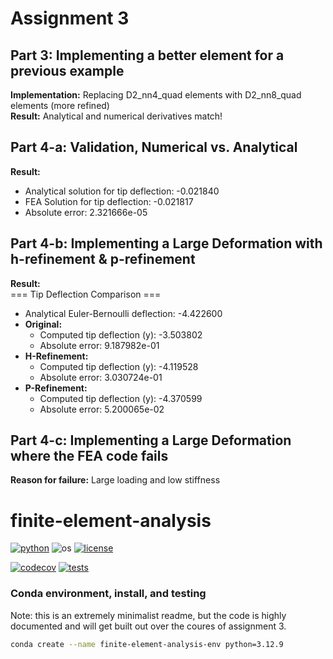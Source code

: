 # Assignment 3

## Part 3: Implementing a better element for a previous example
**Implementation:** Replacing D2_nn4_quad elements with D2_nn8_quad elements (more refined)  
**Result:** Analytical and numerical derivatives match!

## Part 4-a: Validation, Numerical vs. Analytical
**Result:**  
- Analytical solution for tip deflection: -0.021840  
- FEA Solution for tip deflection: -0.021817  
- Absolute error: 2.321666e-05  

## Part 4-b: Implementing a Large Deformation with h-refinement & p-refinement
**Result:**  
=== Tip Deflection Comparison ===  
- Analytical Euler-Bernoulli deflection: -4.422600  
- **Original:**  
  - Computed tip deflection (y): -3.503802  
  - Absolute error: 9.187982e-01  
- **H-Refinement:**  
  - Computed tip deflection (y): -4.119528  
  - Absolute error: 3.030724e-01  
- **P-Refinement:**  
  - Computed tip deflection (y): -4.370599  
  - Absolute error: 5.200065e-02  

## Part 4-c: Implementing a Large Deformation where the FEA code fails
**Reason for failure:** Large loading and low stiffness  

# finite-element-analysis

[![python](https://img.shields.io/badge/python-3.12-blue.svg)](https://www.python.org/)
![os](https://img.shields.io/badge/os-ubuntu%20|%20macos%20|%20windows-blue.svg)
[![license](https://img.shields.io/badge/license-MIT-green.svg)](https://github.com/sandialabs/sibl#license)

[![codecov](https://codecov.io/gh/Lejeune-Lab-Graduate-Course-Materials/finite-element-analysis/graph/badge.svg?token=p5DMvJ6byO)](https://codecov.io/gh/Lejeune-Lab-Graduate-Course-Materials/finite-element-analysis)
[![tests](https://github.com/Lejeune-Lab-Graduate-Course-Materials/finite-element-analysis/actions/workflows/tests.yml/badge.svg)](https://github.com/Lejeune-Lab-Graduate-Course-Materials/finite-element-analysis/actions)


### Conda environment, install, and testing

Note: this is an extremely minimalist readme, but the code is highly documented and will get built out over the coures of assignment 3.

```bash
conda create --name finite-element-analysis-env python=3.12.9
